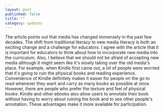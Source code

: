 ```yaml
---
layout: post
published: false
title: ""
category: updates
---
```


The article points out that media has changed immensely in the past few decades. The shift from traditional literacy to new media literacy is both an exciting change and a challenge for educators. I agree with the article that it is important for educators to think about how to incorporate new media into the curriculum. Also, I believe that we should not be afraid of accepting new media although it might seem like it's slowly taking over the old media's place. For example, when Kindle first came out, a lot of people were worried that it's going to ruin the physical books and reading experience. Convenience of Kindle definitely makes it easier for people on the go to read whenever they want and carry as many books as possible at once. However, there are people who prefer the texture and feel of physical books. Kindle and other ebooks also allow users to annotate their book without having to worry about ruining the book and to see other people's annotation. These advantages make it more available for participation. 